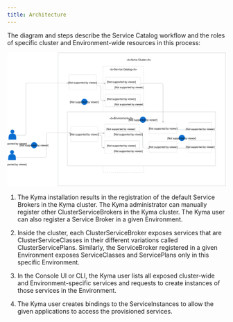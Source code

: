 ```yaml
---
title: Architecture
---
```


The diagram and steps describe the Service Catalog workflow and the roles of specific cluster and Environment-wide resources in this process:

![Service Catalog flow](./assets/service-catalog-flow.svg)

1. The Kyma installation results in the registration of the default Service Brokers in the Kyma cluster. The Kyma administrator can manually register other ClusterServiceBrokers in the Kyma cluster. The Kyma user can also register a Service Broker in a given Environment.

2. Inside the cluster, each ClusterServiceBroker exposes services that are ClusterServiceClasses in their different variations called ClusterServicePlans. Similarly, the ServiceBroker registered in a given Environment exposes ServiceClasses and ServicePlans only in this specific Environment.

3. In the Console UI or CLI, the Kyma user lists all exposed cluster-wide and Environment-specific services and requests to create instances of those services in the Environment.

4. The Kyma user creates bindings to the ServiceInstances to allow the given applications to access the provisioned services.
